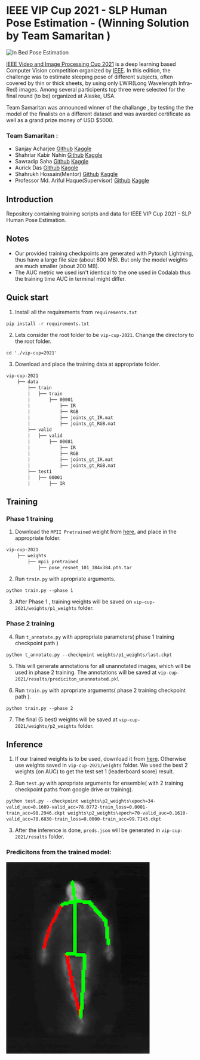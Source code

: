 # IEEE VIP Cup 2021 - SLP Human Pose Estimation - (Winning Solution by Team Samaritan )

![In Bed Pose Estimation](https://signalprocessingsociety.org/sites/default/files/uploads/images/community_involvement/VIPCup2021_1.jpg)





[IEEE Video and Image Processing Cup 2021](https://signalprocessingsociety.org/community-involvement/video-image-processing-cup) is a deep learning based Computer Vision competition organized by [IEEE](https://www.ieee.org/). In this edition, the challenge was to estimate sleeping pose of different subjects, often covered by thin or thick sheets, by using only LWIR(Long Wavelength Infra-Red) images. Among several participents top three were selected for the final round (to be) organized at Alaske, USA. 

Team Samaritan was announced winner of the challange , by testing the the model of the finalists on a different dataset and was awarded certificate as well as a grand prize money of USD $5000.

### Team Samaritan :
- Sanjay Acharjee [Github](https://github.com/sawradip) [Kaggle](https://www.kaggle.com/sawradipsaha)
- Shahriar Kabir Nahin [Github](https://github.com/sawradip) [Kaggle](https://www.kaggle.com/sawradipsaha)
- Sawradip  Saha [Github](https://github.com/sawradip) [Kaggle](https://www.kaggle.com/sawradipsaha)
- Aurick Das [Github](https://github.com/sawradip) [Kaggle](https://www.kaggle.com/sawradipsaha)
- Shahrukh Hossain(Mentor) [Github](https://github.com/sawradip) [Kaggle](https://www.kaggle.com/sawradipsaha)
- Professor Md. Ariful Haque(Supervisor) [Github](https://github.com/sawradip) [Kaggle](https://www.kaggle.com/sawradipsaha)


## Introduction
Repository containing training scripts and data for IEEE VIP Cup 2021 - SLP Human Pose Estimation.

## Notes
* Our provided training checkpoints are generated with Pytorch Lightning, thus have a large file size (about 800 MB). But only the model weights are much smaller (about 200 MB).
* The AUC metric we used isn't identical to the one used in Codalab thus the training time AUC in terminal might differ.
## Quick start


1. Install all the requirements from `requirements.txt`
```
pip install -r requirements.txt
```

2. Lets consider the root folder to be `vip-cup-2021`. Change the directory to the root folder.
```
cd './vip-cup=2021'
```

3. Download and place the training data at appropriate folder.
```
vip-cup-2021
    ├── data
        ├── train
        |   ├── train
        |       ├── 00001
        |           ├── IR
        |           ├── RGB
        |           ├── joints_gt_IR.mat
        |           ├── joints_gt_RGB.mat
        ├── valid
        |   ├── valid
        |       ├── 00081
        |           ├── IR
        |           ├── RGB
        |           ├── joints_gt_IR.mat
        |           ├── joints_gt_RGB.mat
        ├── test1
        |   ├── 00001
        |       ├── IR

```



## Training

### Phase 1 training

1. Download the `MPII Pretrained` weight from [here](https://drive.google.com/file/d/1mrgLvqOunAGkUg9LR9SX573Wu1oNo6If), and place in the appropriate folder.

```
vip-cup-2021
    ├── weights
        ├── mpii_pretrained
            ├── pose_resnet_101_384x384.pth.tar
```

2. Run `train.py` with apropriate arguments.
```
python train.py --phase 1
```
3. After Phase 1 , training weights will be saved on `vip-cup-2021/weights/p1_weights` folder.

### Phase 2 training

4. Run `t_annotate.py` with appropriate parameters( phase 1 training checkpoint path ) 
```
python t_annotate.py --checkpoint weights/p1_weights/last.ckpt 
```

5. This will generate annotations for all unannotated images, which will be used in phase 2 training. The annotations will  be saved at `vip-cup-2021/results/prediciton_unannotated.pkl`

6. Run `train.py` with apropriate arguments( phase 2 training checkpoint path ).
```
python train.py --phase 2 
```
7. The final (5 best) weights will be saved at `vip-cup-2021/weights/p2_weights` folder.
## Inference

1. If our trained weights is to be used, download it from [here](https://drive.google.com/drive/folders/17BhMFtfCdb1KChhfRlcfDmkVf1OhvoJu). Otherwise use weights saved in `vip-cup-2021/weights` folder.  We used the best 2 weights (on AUC) to get the test set 1 (leaderboard score) result.


2. Run `test.py` with apropriate arguments for ensemble( with 2 training checkpoint paths from google drive or training).
```
python test.py --checkpoint weights\p2_weights\epoch=34-valid_auc=0.1609-valid_acc=78.0772-train_loss=0.0001-train_acc=98.2946.ckpt weights\p2_weights\epoch=70-valid_auc=0.1610-valid_acc=78.6830-train_loss=0.0000-train_acc=99.7143.ckpt
```

3. After the inference is done, `preds.json` will be generated in `vip-cup-2021/results` folder.










### Predicitons from the trained model:






![In Bed Pose Estimation](predicitons.gif)